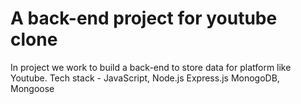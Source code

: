 # A back-end project for youtube clone

In project we work to build a back-end to store data for platform like Youtube.
Tech stack - JavaScript, Node.js Express.js MonogoDB, Mongoose

